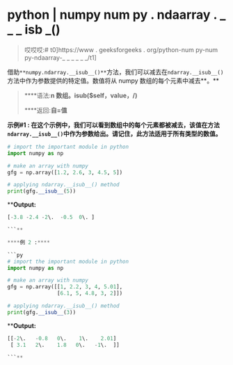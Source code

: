 # python | numpy num py . ndaarray . _ _ _ isb _()

> 哎哎哎:# t0]https://www . geeksforgeeks . org/python-num py-num py-ndaarray-_ _ _ _ _ _/t1]

借助`**numpy.ndarray.__isub__()**`方法，我们可以减去在`ndarray.__isub__()`方法中作为参数提供的特定值。数值将从 numpy 数组的每个元素中减去**。**

> ****语法:**n 数组。__isub__($self，value，/)**
> 
> ****返回:**自=值**

****示例#1 :**
在这个示例中，我们可以看到数组中的每个元素都被**减去**，该值在方法`ndarray.__isub__()`中作为参数给出。请记住，此方法适用于所有类型的数值。**

```py
# import the important module in python
import numpy as np

# make an array with numpy
gfg = np.array([1.2, 2.6, 3, 4.5, 5])

# applying ndarray.__isub__() method
print(gfg.__isub__(5))
```

****Output:**

```py
[-3.8 -2.4 -2\.  -0.5  0\. ]

```** 

****例 2 :****

```py
# import the important module in python
import numpy as np

# make an array with numpy
gfg = np.array([[1, 2.2, 3, 4, 5.01],
                [6.1, 5, 4.8, 3, 2]])

# applying ndarray.__isub__() method
print(gfg.__isub__(3))
```

****Output:**

```py
[[-2\.   -0.8   0\.    1\.    2.01]
 [ 3.1   2\.    1.8   0\.   -1\.  ]]

```**